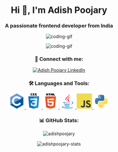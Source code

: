<h1 align="center">Hi 👋, I'm Adish Poojary</h1>
<h3 align="center">A passionate frontend developer from India</h3>
<p align="center">
<img src="https://media.giphy.com/media/qgQUggAC3Pfv687qPC/giphy.gif" alt="coding-gif" width="400"/>
</p>
<p align="center">
  <img src="https://user-images.githubusercontent.com/45864171/120090865-e50b4a00-c131-11eb-80c0-62d580a6f99e.gif" alt="coding-gif" width="500"/>
</p>

<h3 align="center">💼 Connect with me:</h3>
<p align="center">
  <a href="https://www.linkedin.com/in/adish-poojary?utm_source=share&utm_campaign=share_via&utm_content=profile&utm_medium=android_app" target="_blank">
    <img src="https://raw.githubusercontent.com/rahuldkjain/github-profile-readme-generator/master/src/images/icons/Social/linked-in-alt.svg" alt="Adish Poojary LinkedIn" height="40" width="50" />
  </a>
</p>

<h3 align="center">🛠️ Languages and Tools:</h3>
<p align="center">
  <a href="https://www.cprogramming.com/" target="_blank" rel="noreferrer">
    <img src="https://raw.githubusercontent.com/devicons/devicon/master/icons/c/c-original.svg" alt="c" width="50" height="50"/> 
  </a> 
  <a href="https://www.w3schools.com/css/" target="_blank" rel="noreferrer"> 
    <img src="https://raw.githubusercontent.com/devicons/devicon/master/icons/css3/css3-original-wordmark.svg" alt="css3" width="50" height="50"/> 
  </a> 
  <a href="https://www.w3.org/html/" target="_blank" rel="noreferrer"> 
    <img src="https://raw.githubusercontent.com/devicons/devicon/master/icons/html5/html5-original-wordmark.svg" alt="html5" width="50" height="50"/> 
  </a> 
  <a href="https://www.java.com" target="_blank" rel="noreferrer"> 
    <img src="https://raw.githubusercontent.com/devicons/devicon/master/icons/java/java-original.svg" alt="java" width="50" height="50"/> 
  </a> 
  <a href="https://developer.mozilla.org/en-US/docs/Web/JavaScript" target="_blank" rel="noreferrer"> 
    <img src="https://raw.githubusercontent.com/devicons/devicon/master/icons/javascript/javascript-original.svg" alt="javascript" width="50" height="50"/> 
  </a> 
  <a href="https://www.python.org" target="_blank" rel="noreferrer"> 
    <img src="https://raw.githubusercontent.com/devicons/devicon/master/icons/python/python-original.svg" alt="python" width="50" height="50"/> 
  </a>
</p>

<h3 align="center">📊 GitHub Stats:</h3>
<p align="center">
  <img align="center" src="https://github-readme-stats.vercel.app/api/top-langs?username=adishpoojary&show_icons=true&theme=radical&bg_color=000000&locale=en&layout=compact" alt="adishpoojary" />
</p>

<p align="center">
  <img align="center" src="https://github-readme-stats.vercel.app/api?username=adishpoojary&show_icons=true&theme=radical&bg_color=000000&locale=en" alt="adishpoojary-stats" />
</p>

